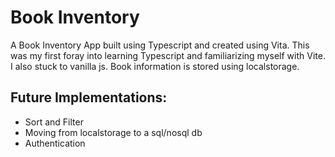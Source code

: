 # Book Inventory

A Book Inventory App built using Typescript and created using Vita. This was my first foray into learning Typescript and familiarizing myself with Vite. I also stuck to vanilla js. Book information is stored using localstorage.

## Future Implementations:

- Sort and Filter
- Moving from localstorage to a sql/nosql db
- Authentication
